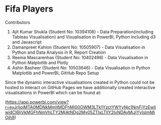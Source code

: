 
# Fifa Players
Contributors
1. Ajit Kumar Shukla (Student No: 10394108) - Data Preparation(including Tableau Visualisation) and Visualisation in PowerBI, Python including d3 and Javascript
2. Damanpreet Kahlon (Student No: 10505907) - Data Visualisation in Python and Data Analysis in R, Report Creation
3. Reema Mascarenhas (Student No: 10402498) - Data Visualisation in Python Matplotlib and Plotly
4. Ashin Basheer (Student No: 10503646) - Data Visualisation in Python Matplotlib and PowerBI, GitHub Repo Setup

Since the dynamic interactive visualisations created in Python could not be hosted to interact on GitHub Pages we have additionally
created interactive visualisations in PowerBI which can be found at:

(https://app.powerbi.com/view?r=eyJrIjoiMTA0MDNkMmItMDFhMi00OWM3LTk1YzctYWYyNjc1NmFjYzEwIiwidCI6IjVkMGFhNmVhLTY2MjAtNDg2My05ZTIxLTllY2IxNDAyMjJiYyIsImMiOjh9)


